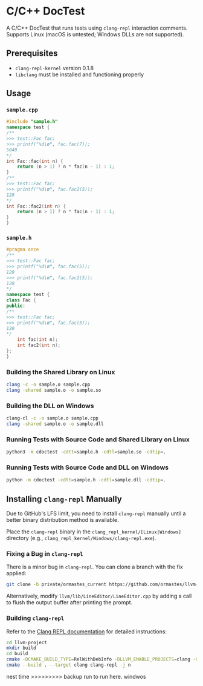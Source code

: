 # C/C++ DocTest

A C/C++ DocTest that runs tests using `clang-repl` interaction comments. Supports Linux (macOS is untested; Windows DLLs are not supported).

## Prerequisites

- `clang-repl-kernel` version 0.1.8
- `libclang` must be installed and functioning properly

## Usage

### `sample.cpp`

```cpp
#include "sample.h"
namespace test {
/**
>>> test::Fac fac;
>>> printf("%d\n", fac.fac(7));
5040
*/
int Fac::fac(int n) {
    return (n > 1) ? n * fac(n - 1) : 1;
}
/**
>>> test::Fac fac;
>>> printf("%d\n", fac.fac2(5));
120
*/
int Fac::fac2(int n) {
    return (n > 1) ? n * fac(n - 1) : 1;
}
}
```

### `sample.h`

```cpp
#pragma once
/**
>>> test::Fac fac;
>>> printf("%d\n", fac.fac(5));
120
>>> printf("%d\n", fac.fac2(5));
120
*/
namespace test {
class Fac {
public:
/**
>>> test::Fac fac;
>>> printf("%d\n", fac.fac(5));
120
*/
    int fac(int n);
    int fac2(int n);
};
}
```

### Building the Shared Library on Linux

```bash
clang -c -o sample.o sample.cpp
clang -shared sample.o -o sample.so
```

### Building the DLL on Windows

```bash
clang-cl -c -o sample.o sample.cpp
clang -shared sample.o -o sample.dll
```

### Running Tests with Source Code and Shared Library on Linux

```bash
python3 -m cdoctest -cdtt=sample.h -cdtl=sample.so -cdtip=.
```

### Running Tests with Source Code and DLL on Windows

```bash
python -m cdoctest -cdtt=sample.h -cdtl=sample.dll -cdtip=.
```

## Installing `clang-repl` Manually

Due to GitHub's LFS limit, you need to install `clang-repl` manually until a better binary distribution method is available.

Place the `clang-repl` binary in the `clang_repl_kernel/[Linux|Windows]` directory (e.g., `clang_repl_kernel/Windows/clang-repl.exe`).

### Fixing a Bug in `clang-repl`

There is a minor bug in `clang-repl`. You can clone a branch with the fix applied:

```bash
git clone -b private/ormastes_current https://github.com/ormastes/llvm-project.git
```

Alternatively, modify `llvm/lib/LineEditor/LineEditor.cpp` by adding a call to flush the output buffer after printing the prompt.

### Building `clang-repl`

Refer to the [Clang REPL documentation](https://clang.llvm.org/docs/ClangRepl.html) for detailed instructions:

```bash
cd llvm-project
mkdir build
cd build
cmake -DCMAKE_BUILD_TYPE=RelWithDebInfo -DLLVM_ENABLE_PROJECTS=clang -G "Unix Makefiles" ../llvm
cmake --build . --target clang clang-repl -j n
```

nest time >>>>>>>>> backup run to run here. windwos 